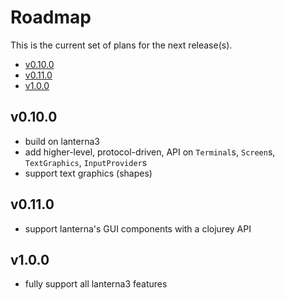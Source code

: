 Roadmap
=======

This is the current set of plans for the next release(s).


<!-- vim-markdown-toc GFM -->
* [v0.10.0](#v0100)
* [v0.11.0](#v0110)
* [v1.0.0](#v100)

<!-- vim-markdown-toc -->

v0.10.0
-------

* build on lanterna3
* add higher-level, protocol-driven, API on `Terminal`s, `Screen`s, `TextGraphics`, `InputProvider`s
* support text graphics (shapes)


v0.11.0
-------

* support lanterna's GUI components with a clojurey API


v1.0.0
------

* fully support all lanterna3 features
